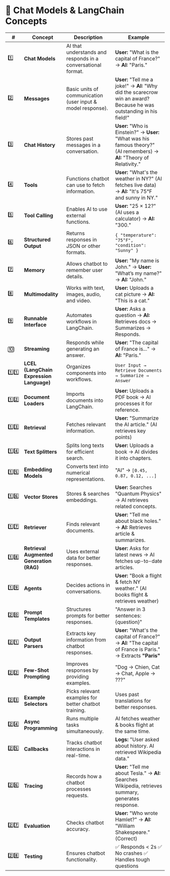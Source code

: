 # 🌟 Chat Models & LangChain Concepts

| #  | Concept                        | Description | Example |
|----|--------------------------------|-------------|---------|
| 1️⃣ | **Chat Models**               | AI that understands and responds in a conversational format. | **User:** "What is the capital of France?" → **AI:** "Paris." |
| 2️⃣ | **Messages**                   | Basic units of communication (user input & model response). | **User:** "Tell me a joke!" → **AI:** "Why did the scarecrow win an award? Because he was outstanding in his field!" |
| 3️⃣ | **Chat History**                | Stores past messages in a conversation. | **User:** "Who is Einstein?" → **User:** "What was his famous theory?" (AI remembers) → **AI:** "Theory of Relativity." |
| 4️⃣ | **Tools**                        | Functions chatbot can use to fetch information. | **User:** "What's the weather in NY?" (AI fetches live data) → **AI:** "It's 75°F and sunny in NY." |
| 5️⃣ | **Tool Calling**                 | Enables AI to use external functions. | **User:** "25 × 12?" (AI uses a calculator) → **AI:** "300." |
| 6️⃣ | **Structured Output**            | Returns responses in JSON or other formats. | `{ "temperature": "75°F", "condition": "Sunny" }` |
| 7️⃣ | **Memory**                       | Allows chatbot to remember user details. | **User:** "My name is John." → **User:** "What’s my name?" → **AI:** "John." |
| 8️⃣ | **Multimodality**                | Works with text, images, audio, and video. | **User:** Uploads a cat picture → **AI:** "This is a cat." |
| 9️⃣ | **Runnable Interface**           | Automates workflows in LangChain. | **User:** Asks a question → **AI:** Retrieves docs → Summarizes → Responds. |
| 🔟 | **Streaming**                    | Responds while generating an answer. | **User:** "The capital of France is..." → **AI:** "Paris." |
| 1️⃣1️⃣ | **LCEL (LangChain Expression Language)** | Organizes components into workflows. | `User Input → Retrieve Documents → Summarize → Answer` |
| 1️⃣2️⃣ | **Document Loaders**          | Imports documents into LangChain. | **User:** Uploads a PDF book → AI processes it for reference. |
| 1️⃣3️⃣ | **Retrieval**                 | Fetches relevant information. | **User:** "Summarize the AI article." (AI retrieves key points) |
| 1️⃣4️⃣ | **Text Splitters**            | Splits long texts for efficient search. | **User:** Uploads a book → AI divides it into chapters. |
| 1️⃣5️⃣ | **Embedding Models**          | Converts text into numerical representations. | "AI" → `[0.45, 0.87, 0.12, ...]` |
| 1️⃣6️⃣ | **Vector Stores**             | Stores & searches embeddings. | **User:** Searches "Quantum Physics" → AI retrieves related concepts. |
| 1️⃣7️⃣ | **Retriever**                 | Finds relevant documents. | **User:** "Tell me about black holes." → **AI:** Retrieves article & summarizes. |
| 1️⃣8️⃣ | **Retrieval Augmented Generation (RAG)** | Uses external data for better responses. | **User:** Asks for latest news → AI fetches up-to-date articles. |
| 1️⃣9️⃣ | **Agents**                     | Decides actions in conversations. | **User:** "Book a flight & fetch NY weather." (AI books flight & retrieves weather) |
| 2️⃣0️⃣ | **Prompt Templates**           | Structures prompts for better responses. | "Answer in 3 sentences: {question}" |
| 2️⃣1️⃣ | **Output Parsers**             | Extracts key information from chatbot responses. | **User:** "What's the capital of France?" → **AI:** "The capital of France is Paris." → Extracts **"Paris"** |
| 2️⃣2️⃣ | **Few-Shot Prompting**        | Improves responses by providing examples. | "Dog → Chien, Cat → Chat, Apple → ???" |
| 2️⃣3️⃣ | **Example Selectors**         | Picks relevant examples for better chatbot training. | Uses past translations for better responses. |
| 2️⃣4️⃣ | **Async Programming**         | Runs multiple tasks simultaneously. | AI fetches weather & books flight at the same time. |
| 2️⃣5️⃣ | **Callbacks**                 | Tracks chatbot interactions in real-time. | **Logs:** "User asked about history. AI retrieved Wikipedia data." |
| 2️⃣6️⃣ | **Tracing**                   | Records how a chatbot processes requests. | **User:** "Tell me about Tesla." → **AI:** Searches Wikipedia, retrieves summary, generates response. |
| 2️⃣7️⃣ | **Evaluation**                | Checks chatbot accuracy. | **User:** "Who wrote Hamlet?" → **AI:** "William Shakespeare." (Correct) |
| 2️⃣8️⃣ | **Testing**                   | Ensures chatbot functionality. | ✅ Responds < 2s ✅ No crashes ✅ Handles tough questions |

